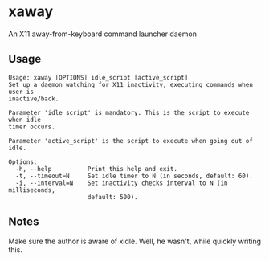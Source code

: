 # xaway

An X11 away-from-keyboard command launcher daemon

## Usage
```
Usage: xaway [OPTIONS] idle_script [active_script]
Set up a daemon watching for X11 inactivity, executing commands when user is
inactive/back.

Parameter 'idle_script' is mandatory. This is the script to execute when idle
timer occurs.

Parameter 'active_script' is the script to execute when going out of idle.

Options:
  -h, --help          Print this help and exit.
  -t, --timeout=N     Set idle timer to N (in seconds, default: 60).
  -i, --interval=N    Set inactivity checks interval to N (in milliseconds,
                      default: 500).
```

## Notes

Make sure the author is aware of xidle. Well, he wasn't, while quickly writing
this.